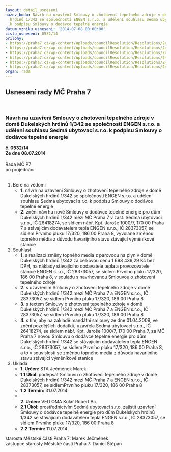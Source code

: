 ```yaml
---
layout: detail_usneseni
nazev_bodu: Návrh na uzavření Smlouvy o zhotovení tepelného zdroje v domě Dukelských
  hrdinů 1/342 se společností ENGEN s.r.o. a udělení souhlasu Sedmá ubytovací s.r.o.
  k podpisu Smlouvy o dodávce tepelné energie
datum_vzniku_usneseni: '2014-07-08 00:00:00'
cislo_usneseni: 0532/14
prilohy:
- https://praha7.cz/wp-content/uploads/councilResolution/Resolutions/24849/35-14-priloha_1_engen342.docx
- https://praha7.cz/wp-content/uploads/councilResolution/Resolutions/24849/35-14-priloha_3_engen342.docx
- https://praha7.cz/wp-content/uploads/councilResolution/Resolutions/24849/35-14-priloha_6_engen342.pdf
- https://praha7.cz/wp-content/uploads/councilResolution/Resolutions/24849/35-14-priloha_7_engen342.pdf
- https://praha7.cz/wp-content/uploads/councilResolution/Resolutions/24849/35-14-priloha_8_engen342.pdf
- https://praha7.cz/wp-content/uploads/councilResolution/Resolutions/24849/35-14-priloha_9_engen342.pdf
organ: rada
---
```

<div id="ucUsn_pList" class="usn">
	<span><h2>Usnesení rady MČ Praha 7 </h2>
<br></span><div class="standBody">
<span><h3>Návrh na uzavření Smlouvy o zhotovení tepelného zdroje v domě Dukelských hrdinů 1/342 se společností ENGEN s.r.o. a udělení souhlasu Sedmá ubytovací s.r.o. k podpisu Smlouvy o dodávce tepelné energie</h3></span><div class="center">
		<strong>č. 0532/14</strong><br>
	</div>
<div class="center">
		<strong>Ze dne 08.07.2014</strong><br><br>
	</div>Rada MČ P7<br> po projednání<br><br><ol>
<li>Bere na vědomí<ul>
<li>
<strong>1.</strong> návrh na uzavření Smlouvy o zhotovení tepelného zdroje v domě Dukelských hrdinů 1/342 se společností ENGEN s.r.o. a udělení souhlasu Sedmá ubytovací s.r.o. k podpisu Smlouvy o dodávce tepelné energie</li>
<li>
<strong>2.</strong> znění návrhu nové Smlouvy o dodávce tepelné energie pro dům Dukelských hrdinů 1/342 mezi MČ Praha 7 v zast. Sedmá ubytovací s.r.o., IČ 26418274, se sídlem nábř. Kpt. Jaroše 1000/7, 170 00  Praha 7 a stávajícím dodavatelem tepla ENGEN s.r.o., IČ 28373057, se sídlem Prvního pluku 17/320, 186 00  Praha 8, vyvolané změnou topného média z důvodu havarijního stavu stávající výměníkové stanice</li>
</ul>
</li>
<li>Souhlasí<ul>
<li>
<strong>1.</strong> s realizací změny topného média z parovodu na plyn v domě Dukelských hrdinů 1/342 za celkovou cenu 1 698 439,29 Kč bez DPH, na náklady stávajícího dodavatele tepla a provozovatele stanice ENGEN s.r.o., IČ 28373057, se sídlem Prvního pluku 17/320, 186 00  Praha 8, v souladu s navrhovanou Smlouvou o zhotovení tepelného zdroje</li>
<li>
<strong>2.</strong> s uzavřením Smlouvy o zhotovení tepelného zdroje v domě Dukelských hrdinů 1/342 mezi MČ Praha 7 a ENGEN s.r.o., IČ 28373057, se sídlem Prvního pluku 17/320, 186 00  Praha 8</li>
<li>
<strong>3.</strong> s textem Smlouvy o zhotovení tepelného zdroje v domě Dukelských hrdinů 1/342 mezi MČ Praha 7 a ENGEN s.r.o., IČ 28373057, se sídlem Prvního pluku 17/320, 186 00  Praha 8</li>
<li>
<strong>4.</strong> s tím, aby na základě mandátní smlouvy ze dne 01.04.2009, ve znění pozdějších dodatků, uzavřela Sedmá ubytovací s.r.o., IČ 26418274, se sídlem nábř. Kpt. Jaroše 1000/7, 170 00  Praha 7, za MČ Praha 7 novou Smlouvu o dodávce tepelné energie pro dům Dukelských hrdinů 1/342 se stávajícím dodavatelem tepla ENGEN s.r.o., IČ 28373057, se sídlem Prvního pluku 17/320, 186 00  Praha 8, a to v souvislosti se změnou topného média z důvodu havarijního stavu stávající výměníkové stanice</li>
</ul>
</li>
<li>Ukládá<ul>
<li>
<strong>1. Určen: </strong>STA Ječmének Marek</li>
<li>
<strong>1.1 Úkol: </strong>podepsat Smlouvu o zhotovení tepelného zdroje v domě Dukelských hrdinů 1/342 mezi MČ Praha 7 a ENGEN s.r.o., IČ 28373057, se sídlemPrvního pluku 17/320, 186 00  Praha 8</li>
<li>
<strong>1.2 Termín: </strong>31.07.2014</li>
<li>
<strong><br>2. Určen: </strong>VED OMA Kolář Robert Bc.</li>
<li>
<strong>2.1 Úkol: </strong>prostřednictvím Sedmá ubytovací s.r.o. zajistit uzavření Smlouvy o dodávce tepelné energie pro dům Dukelských hrdinů 1/342 se stávajícím dodavatelem tepla ENGEN s.r.o., IČ 28373057, se sídlem Prvního pluku 17/320, 186 00  Praha 8</li>
<li>
<strong>2.2 Termín: </strong>11.07.2014</li>
</ul>
</li>
</ol>starosta Městské části Praha 7: Marek Ječmének<br>zástupce starosty Městské části Praha 7: Daniel Štěpán 
</div>
</div>